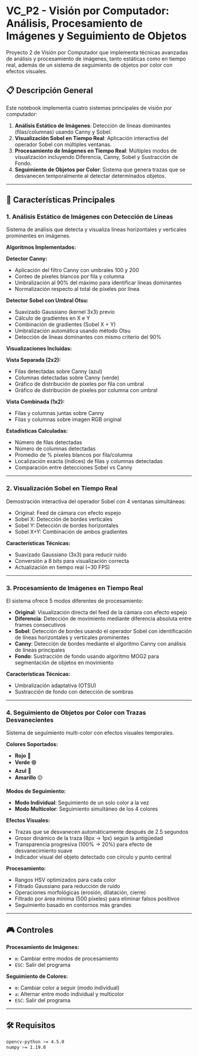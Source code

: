 # VC_P2 - Visión por Computador: Análisis, Procesamiento de Imágenes y Seguimiento de Objetos

Proyecto 2 de Visión por Computador que implementa técnicas avanzadas de análisis y procesamiento de imágenes, tanto estáticas como en tiempo real, además de un sistema de seguimiento de objetos por color con efectos visuales.

## 📋 Descripción General

Este notebook implementa cuatro sistemas principales de visión por computador:

1. **Análisis Estático de Imágenes**: Detección de líneas dominantes (filas/columnas) usando Canny y Sobel.
2. **Visualización Sobel en Tiempo Real**: Aplicación interactiva del operador Sobel con múltiples ventanas.
3. **Procesamiento de Imágenes en Tiempo Real**: Múltiples modos de visualización incluyendo Diferencia, Canny, Sobel y Sustracción de Fondo.
4. **Seguimiento de Objetos por Color**: Sistema que genera trazas que se desvanecen temporalmente al detectar determinados objetos.

---

## 🚀 Características Principales

### 1. Análisis Estático de Imágenes con Detección de Líneas

Sistema de análisis que detecta y visualiza líneas horizontales y verticales prominentes en imágenes.

**Algoritmos Implementados:**

**Detector Canny:**
- Aplicación del filtro Canny con umbrales 100 y 200
- Conteo de píxeles blancos por fila y columna
- Umbralización al 90% del máximo para identificar líneas dominantes
- Normalización respecto al total de píxeles por línea

**Detector Sobel con Umbral Otsu:**
- Suavizado Gaussiano (kernel 3x3) previo
- Cálculo de gradientes en X e Y
- Combinación de gradientes (Sobel X + Y)
- Umbralización automática usando método Otsu
- Detección de líneas dominantes con mismo criterio del 90%

**Visualizaciones Incluidas:**

**Vista Separada (2x2):**
- Filas detectadas sobre Canny (azul)
- Columnas detectadas sobre Canny (verde)
- Gráfico de distribución de píxeles por fila con umbral
- Gráfico de distribución de píxeles por columna con umbral

**Vista Combinada (1x2):**
- Filas y columnas juntas sobre Canny
- Filas y columnas sobre imagen RGB original

**Estadísticas Calculadas:**
- Número de filas detectadas
- Número de columnas detectadas
- Promedio de % píxeles blancos por fila/columna
- Localización exacta (índices) de filas y columnas detectadas
- Comparación entre detecciones Sobel vs Canny

---

### 2. Visualización Sobel en Tiempo Real

Demostración interactiva del operador Sobel con 4 ventanas simultáneas:

- Original: Feed de cámara con efecto espejo
- Sobel X: Detección de bordes verticales
- Sobel Y: Detección de bordes horizontales
- Sobel X+Y: Combinación de ambos gradientes

**Características Técnicas:**
- Suavizado Gaussiano (3x3) para reducir ruido
- Conversión a 8 bits para visualización correcta
- Actualización en tiempo real (~30 FPS)

---

### 3. Procesamiento de Imágenes en Tiempo Real

El sistema ofrece 5 modos diferentes de procesamiento:

- **Original**: Visualización directa del feed de la cámara con efecto espejo
- **Diferencia**: Detección de movimiento mediante diferencia absoluta entre frames consecutivos
- **Sobel**: Detección de bordes usando el operador Sobel con identificación de líneas horizontales y verticales prominentes
- **Canny**: Detección de bordes mediante el algoritmo Canny con análisis de líneas principales
- **Fondo**: Sustracción de fondo usando algoritmo MOG2 para segmentación de objetos en movimiento

**Características Técnicas:**
- Umbralización adaptativa (OTSU)
- Sustracción de fondo con detección de sombras

---

### 4. Seguimiento de Objetos por Color con Trazas Desvanecientes

Sistema de seguimiento multi-color con efectos visuales temporales.

**Colores Soportados:**
- **Rojo** 🔴
- **Verde** 🟢
- **Azul** 🔵
- **Amarillo** 🟡

**Modos de Seguimiento:**
- **Modo Individual**: Seguimiento de un solo color a la vez
- **Modo Multicolor**: Seguimiento simultáneo de los 4 colores

**Efectos Visuales:**
- Trazas que se desvanecen automáticamente después de 2.5 segundos
- Grosor dinámico de la traza (8px → 1px) según la antigüedad
- Transparencia progresiva (100% → 20%) para efecto de desvanecimiento suave
- Indicador visual del objeto detectado con círculo y punto central

**Procesamiento:**
- Rangos HSV optimizados para cada color
- Filtrado Gaussiano para reducción de ruido
- Operaciones morfológicas (erosión, dilatación, cierre)
- Filtrado por área mínima (500 píxeles) para eliminar falsos positivos
- Seguimiento basado en contornos más grandes

---

## 🎮 Controles

**Procesamiento de Imágenes:**
- `m`: Cambiar entre modos de procesamiento
- `ESC`: Salir del programa

**Seguimiento de Colores:**
- `m`: Cambiar color a seguir (modo individual)
- `a`: Alternar entre modo individual y multicolor
- `ESC`: Salir del programa

---

## 🛠️ Requisitos

```bash
opencv-python >= 4.5.0
numpy >= 1.19.0
